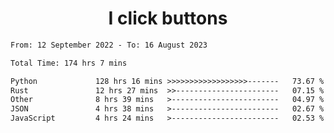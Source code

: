 <h1 align="center">
I click buttons
</h1>

<!--START_SECTION:waka-->

```txt
From: 12 September 2022 - To: 16 August 2023

Total Time: 174 hrs 7 mins

Python             128 hrs 16 mins >>>>>>>>>>>>>>>>>>-------   73.67 %
Rust               12 hrs 27 mins  >>-----------------------   07.15 %
Other              8 hrs 39 mins   >------------------------   04.97 %
JSON               4 hrs 38 mins   >------------------------   02.67 %
JavaScript         4 hrs 24 mins   >------------------------   02.53 %
```

<!--END_SECTION:waka-->
